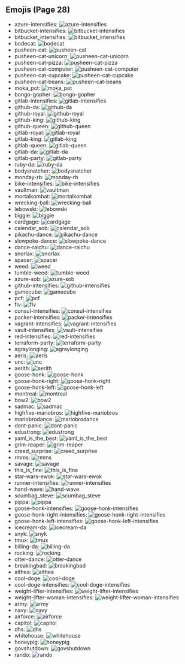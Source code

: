 
## Emojis (Page 28)

* azure-intensifies: ![azure-intensifies](/output/azure-intensifies.gif)
* bitbucket-intensifies: ![bitbucket-intensifies](/output/bitbucket-intensifies.gif)
* bitbucket_intensifies: ![bitbucket_intensifies](/output/bitbucket_intensifies)
* bodecat: ![bodecat](/output/bodecat.png)
* pusheen-cat: ![pusheen-cat](/output/pusheen-cat.png)
* pusheen-cat-unicorn: ![pusheen-cat-unicorn](/output/pusheen-cat-unicorn.gif)
* pusheen-cat-pizza: ![pusheen-cat-pizza](/output/pusheen-cat-pizza.gif)
* pusheen-cat-computer: ![pusheen-cat-computer](/output/pusheen-cat-computer.gif)
* pusheen-cat-cupcake: ![pusheen-cat-cupcake](/output/pusheen-cat-cupcake.gif)
* pusheen-cat-beans: ![pusheen-cat-beans](/output/pusheen-cat-beans.gif)
* moka_pot: ![moka_pot](/output/moka_pot.png)
* bongo-gopher: ![bongo-gopher](/output/bongo-gopher.gif)
* gitlab-intensifies: ![gitlab-intensifies](/output/gitlab-intensifies.gif)
* github-da: ![github-da](/output/github-da.png)
* github-royal: ![github-royal](/output/github-royal.png)
* github-king: ![github-king](/output/github-king)
* github-queen: ![github-queen](/output/github-queen)
* gitlab-royal: ![gitlab-royal](/output/gitlab-royal.png)
* gitlab-king: ![gitlab-king](/output/gitlab-king)
* gitlab-queen: ![gitlab-queen](/output/gitlab-queen)
* gitlab-da: ![gitlab-da](/output/gitlab-da.png)
* gitlab-party: ![gitlab-party](/output/gitlab-party.gif)
* ruby-da: ![ruby-da](/output/ruby-da.png)
* bodysnatcher: ![bodysnatcher](/output/bodysnatcher.jpg)
* monday-rb: ![monday-rb](/output/monday-rb.png)
* bike-intensifies: ![bike-intensifies](/output/bike-intensifies.gif)
* vaultman: ![vaultman](/output/vaultman.png)
* mortalkombat: ![mortalkombat](/output/mortalkombat.png)
* wrecking-ball: ![wrecking-ball](/output/wrecking-ball.gif)
* lebowski: ![lebowski](/output/lebowski.png)
* biggie: ![biggie](/output/biggie.jpg)
* cardgage: ![cardgage](/output/cardgage.jpg)
* calendar_sob: ![calendar_sob](/output/calendar_sob.png)
* pikachu-dance: ![pikachu-dance](/output/pikachu-dance.gif)
* slowpoke-dance: ![slowpoke-dance](/output/slowpoke-dance.gif)
* dance-raichu: ![dance-raichu](/output/dance-raichu.gif)
* snorlax: ![snorlax](/output/snorlax.gif)
* spacer: ![spacer](/output/spacer.png)
* weed: ![weed](/output/weed.png)
* tumble-weed: ![tumble-weed](/output/tumble-weed.gif)
* azure-sob: ![azure-sob](/output/azure-sob.png)
* github-intensifies: ![github-intensifies](/output/github-intensifies.gif)
* gamecube: ![gamecube](/output/gamecube.png)
* pcf: ![pcf](/output/pcf.png)
* flv: ![flv](/output/flv.png)
* consul-intensifies: ![consul-intensifies](/output/consul-intensifies.gif)
* packer-intensifies: ![packer-intensifies](/output/packer-intensifies.gif)
* vagrant-intensifies: ![vagrant-intensifies](/output/vagrant-intensifies.gif)
* vault-intensifies: ![vault-intensifies](/output/vault-intensifies.gif)
* red-intensifies: ![red-intensifies](/output/red-intensifies.gif)
* terraform-party: ![terraform-party](/output/terraform-party.gif)
* agraylonging: ![agraylonging](/output/agraylonging.png)
* aeris: ![aeris](/output/aeris.png)
* unc: ![unc](/output/unc.jpg)
* aerith: ![aerith](/output/aerith)
* goose-honk: ![goose-honk](/output/goose-honk.png)
* goose-honk-right: ![goose-honk-right](/output/goose-honk-right.png)
* goose-honk-left: ![goose-honk-left](/output/goose-honk-left)
* montreal: ![montreal](/output/montreal.jpg)
* bow2: ![bow2](/output/bow2.gif)
* sadmac: ![sadmac](/output/sadmac.jpg)
* highfive-mariobros: ![highfive-mariobros](/output/highfive-mariobros.png)
* mariobrodance: ![mariobrodance](/output/mariobrodance.gif)
* dont-panic: ![dont-panic](/output/dont-panic.png)
* edustrong: ![edustrong](/output/edustrong.png)
* yaml_is_the_best: ![yaml_is_the_best](/output/yaml_is_the_best.png)
* grim-reaper: ![grim-reaper](/output/grim-reaper.png)
* creed_surprise: ![creed_surprise](/output/creed_surprise.jpg)
* rmms: ![rmms](/output/rmms.jpg)
* savage: ![savage](/output/savage.jpg)
* this_is_fine: ![this_is_fine](/output/this_is_fine.gif)
* star-wars-ewok: ![star-wars-ewok](/output/star-wars-ewok.png)
* runner-intensifies: ![runner-intensifies](/output/runner-intensifies.gif)
* hand-wave: ![hand-wave](/output/hand-wave.gif)
* scumbag_steve: ![scumbag_steve](/output/scumbag_steve.png)
* pippa: ![pippa](/output/pippa.png)
* goose-honk-intensifies: ![goose-honk-intensifies](/output/goose-honk-intensifies.gif)
* goose-honk-right-intensifies: ![goose-honk-right-intensifies](/output/goose-honk-right-intensifies.gif)
* goose-honk-left-intensifies: ![goose-honk-left-intensifies](/output/goose-honk-left-intensifies)
* icecream-da: ![icecream-da](/output/icecream-da.png)
* snyk: ![snyk](/output/snyk.png)
* tmux: ![tmux](/output/tmux.png)
* billing-da: ![billing-da](/output/billing-da.png)
* rocking: ![rocking](/output/rocking.gif)
* otter-dance: ![otter-dance](/output/otter-dance.gif)
* breakingbad: ![breakingbad](/output/breakingbad.png)
* althea: ![althea](/output/althea.png)
* cool-doge: ![cool-doge](/output/cool-doge.gif)
* cool-doge-intensifies: ![cool-doge-intensifies](/output/cool-doge-intensifies.gif)
* weight-lifter-intensifies: ![weight-lifter-intensifies](/output/weight-lifter-intensifies.gif)
* weight-lifter-woman-intensifies: ![weight-lifter-woman-intensifies](/output/weight-lifter-woman-intensifies.gif)
* army: ![army](/output/army.png)
* navy: ![navy](/output/navy.png)
* airforce: ![airforce](/output/airforce.png)
* capitol: ![capitol](/output/capitol.png)
* dhs: ![dhs](/output/dhs.png)
* whitehouse: ![whitehouse](/output/whitehouse.png)
* honeypig: ![honeypig](/output/honeypig.jpg)
* govshutdown: ![govshutdown](/output/govshutdown.png)
* rando: ![rando](/output/rando.jpg)
